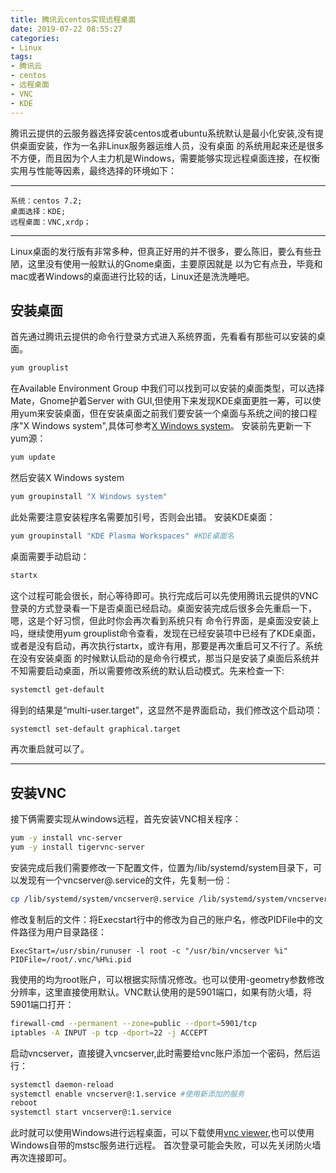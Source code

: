 ```yaml
---
title: 腾讯云centos实现远程桌面
date: 2019-07-22 08:55:27
categories:
- Linux
tags:
- 腾讯云
- centos
- 远程桌面
- VNC
- KDE
---
```


腾讯云提供的云服务器选择安装centos或者ubuntu系统默认是最小化安装,没有提供桌面安装，作为一名非Linux服务器运维人员，没有桌面
的系统用起来还是很多不方便，而且因为个人主力机是Windows，需要能够实现远程桌面连接，在权衡实用与性能等因素，最终选择的环境如下：

---
```
系统：centos 7.2;
桌面选择：KDE;
远程桌面：VNC,xrdp；
```
---
Linux桌面的发行版有非常多种，但真正好用的并不很多，要么陈旧，要么有些丑陋，这里没有使用一般默认的Gnome桌面，主要原因就是
以为它有点丑，毕竟和mac或者Windows的桌面进行比较的话，Linux还是洗洗睡吧。

## 安装桌面
首先通过腾讯云提供的命令行登录方式进入系统界面，先看看有那些可以安装的桌面。
``` bash
yum grouplist
```
在Available Environment Group 中我们可以找到可以安装的桌面类型，可以选择Mate，Gnome护着Server with GUI,但使用下来发现KDE桌面更胜一筹，可以使用yum来安装桌面，但在安装桌面之前我们要安装一个桌面与系统之间的接口程序"X Windows system",具体可参考[X Windows system](https://en.wikipedia.org/wiki/X_Window_System)。
安装前先更新一下yum源：
``` bash
yum update
```
然后安装X Windows system
``` bash
yum groupinstall "X Windows system"
```
此处需要注意安装程序名需要加引号，否则会出错。
安装KDE桌面：
``` bash
yum groupinstall "KDE Plasma Workspaces" #KDE桌面名
```
桌面需要手动启动：
``` bash
startx
```
这个过程可能会很长，耐心等待即可。执行完成后可以先使用腾讯云提供的VNC登录的方式登录看一下是否桌面已经启动。桌面安装完成后很多会先重启一下，嗯，这是个好习惯，但此时你会再次看到系统只有 命令行界面，是桌面没安装上吗，继续使用yum grouplist命令查看，发现在已经安装项中已经有了KDE桌面，或者是没有启动，再次执行startx，或许有用，那要是再次重启可又不行了。系统在没有安装桌面 的时候默认启动的是命令行模式，那当只是安装了桌面后系统并不知需要启动桌面，所以需要修改系统的默认启动模式。先来检查一下:
``` bash 
systemctl get-default
```
得到的结果是“multi-user.target”，这显然不是界面启动，我们修改这个启动项：
``` bash
systemctl set-default graphical.target
```
再次重启就可以了。

---
## 安装VNC
接下俩需要实现从windows远程，首先安装VNC相关程序：
``` bash
yum -y install vnc-server
yum -y install tigervnc-server
```
安装完成后我们需要修改一下配置文件，位置为/lib/systemd/system目录下，可以发现有一个vncserver@.service的文件，先复制一份：
``` bash 
cp /lib/systemd/system/vncserver@.service /lib/systemd/system/vncserver@:1.service
```
修改复制后的文件：将Execstart行中的<USER>修改为自己的账户名，修改PIDFile中的文件路径为用户目录路径：
``` 
ExecStart=/usr/sbin/runuser -l root -c "/usr/bin/vncserver %i"
PIDFile=/root/.vnc/%H%i.pid
```
我使用的均为root账户，可以根据实际情况修改。也可以使用-geometry参数修改分辨率，这里直接使用默认。VNC默认使用的是5901端口，如果有防火墙，将5901端口打开：  
``` bash
firewall-cmd --permanent --zone=public --dport=5901/tcp
iptables -A INPUT -p tcp -dport=22 -j ACCEPT
```
启动vncserver，直接键入vncserver,此时需要给vnc账户添加一个密码，然后运行：
``` bash
systemctl daemon-reload
systemctl enable vncserver@:1.service #使用新添加的服务
reboot
systemctl start vncserver@:1.service
```
此时就可以使用Windows进行远程桌面，可以下载使用[vnc viewer](https://www.realvnc.com/en/connect/download/viewer/windows/),也可以使用Windows自带的mstsc服务进行远程。
首次登录可能会失败，可以先关闭防火墙再次连接即可。
